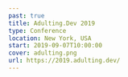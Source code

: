 ```yaml
---
past: true
title: Adulting.Dev 2019
type: Conference
location: New York, USA
start: 2019-09-07T10:00:00
cover: adulting.png
url: https://2019.adulting.dev/
---
```

